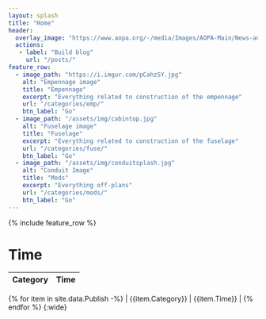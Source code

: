 ```yaml
---
layout: splash
title: "Home"
header:
  overlay_image: "https://www.aopa.org/-/media/Images/AOPA-Main/News-and-Media/2019/July/0709_Sweeps_RV_10.jpg"
  actions:
   - label: "Build blog"
     url: "/posts/"
feature_row:
  - image_path: "https://i.imgur.com/pCahzSY.jpg"
    alt: "Empennage image"
    title: "Empennage"
    excerpt: "Everything related to construction of the empennage"
    url: "/categories/emp/"
    btn_label: "Go"
  - image_path: "/assets/img/cabintop.jpg"
    alt: "Fuselage image"
    title: "Fuselage"
    excerpt: "Everything related to construction of the fuselage"
    url: "/categories/fuse/"
    btn_label: "Go"
  - image_path: "/assets/img/conduitsplash.jpg"
    alt: "Conduit Image"
    title: "Mods"
    excerpt: "Everything off-plans"
    url: "/categories/mods/"
    btn_label: "Go"
---
```


<!-- Pulls from _data links -->
{% include feature_row %}

# Time

| Category | Time |
| --- | --- |
{% for item in site.data.Publish -%}
| {{item.Category}} | {{item.Time}} |
{% endfor %}
{:wide}

